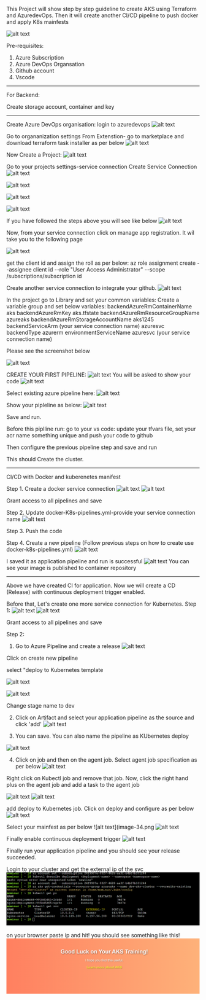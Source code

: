 This Project will show step by step guideline to create AKS using Terraform and AzuredevOps. Then it will create another CI/CD pipeline to push docker and apply K8s mainfests

![alt text](image-20.png)

Pre-requisites:
1. Azure Subscription
2. Azure DevOps Organsation
3. Github account
4. Vscode

**********************************************************************


For Backend:

Create storage account, container and key

************************************************************************

Create Azure DevOps organisation:
login to azuredevops
![alt text](image-1.png)

Go to organanization settings
From Extenstion- go to marketplace and download terraform task installer as per below
![alt text](image-2.png)

Now Create a Project:
![alt text](image-21.png)


Go to your projects settings-service connection
Create Service Connection
![alt text](image-3.png)

![alt text](image-4.png)

![alt text](image-5.png)

![alt text](image-6.png)

If you have followed the steps above you will see like below
![alt text](image-7.png)

Now, from your service connection click on manage app registration. It wil take you to the following page

![alt text](image-22.png)

get the client id and assign the roll as per below:
az role assignment create --assignee client id --role "User Access Administrator" --scope /subscriptions/subscription id

Create another service connection to integrate your github. 
![alt text](image-23.png)

In the project go to Library and set your common variables:
Create a variable group and set below variables:
backendAzureRmContainerName
aks
backendAzureRmKey
aks.tfstate
backendAzureRmResourceGroupName
azureaks
backendAzureRmStorageAccountName
aks1245
backendServiceArm (your service connection name)
azuresvc
backendType
azurerm
environmentServiceName
azuresvc (your service connection name)

Please see the screenshot below

![alt text](image-8.png)

CREATE YOUR FIRST PIPELINE:
![alt text](image-24.png)
You will be asked to show your code
![alt text](image-10.png)

Select existing azure pipeline here:
![alt text](image-11.png)

Show your pipleline as below:
![alt text](image-12.png)

Save and run. 

Before this piplline run:
go to your vs code: update your tfvars file, set your acr name something unique and push your code to github

Then configure the previous pipeline step and save and run

This should Create the cluster.


******************************************************************
CI/CD with Docker and kuberenetes manifest

Step 1. Create a docker service connection
![alt text](image-13.png)
![alt text](image-14.png)

Grant access to all pipelines and save

Step 2.
Update docker-K8s-pipelines.yml-provide your service connection name
![alt text](image-15.png)

Step 3. 
Push the code

Step 4. Create a new pipeline (Follow previous steps on how to create use docker-k8s-pipelines.yml)
![alt text](image-16.png)

I saved it as application pipeline
and run is successful
![alt text](image-17.png)
You can see your image is published to container repository
********************************************************************************
Above we have created CI for application. Now we will create a CD (Release) with continuous deployment trigger enabled. 

Before that, Let's create one more service connection for Kubernetes.
Step 1:
![alt text](image-18.png)
![alt text](image-19.png)

Grant access to all pipelines and save

Step 2:
1. Go to Azure Pipeline and create a release
![alt text](image-25.png)

Click on create new pipeline

select "deploy to Kubernetes template

![alt text](image-26.png)

![alt text](image-27.png)

Change stage name to dev

2. Click on Artifact and select your application pipeline as the source and click 'add'
![alt text](image-28.png)

3. You can save. You can also name the pipeline as KUbernetes deploy 

![alt text](image-29.png)

4. Click on job and then on the agent job. Select agent job specification as per below
![alt text](image-30.png)

Right click on Kubectl job and remove that job. Now, click the right hand plus on the agent job and add a task to the agent job

![alt text](image-31.png)
![alt text](image-32.png)

add deploy to Kubernetes job. Click on deploy and configure as per below
![alt text](image-33.png)

Select your mainfest as per below
![alt text](image-34.png
![alt text](image-36.png)

Finally enable continuous deployment trigger
![alt text](image-37.png)



Finally run your application pipeline and you should see your release succeeded.


Login to your cluster and get the external ip of the svc 
![alt text](image-39.png)

on your browser paste ip and hit! you should see something like this!
![alt text](image-40.png)